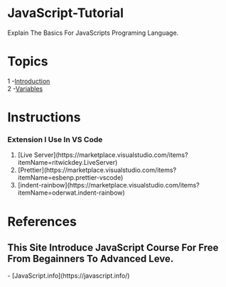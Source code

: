 # JavaScript-Tutorial
Explain The Basics For JavaScripts Programing Language.
# Topics
1 -[Introduction](https://github.com/Islam-Turky/JavaScript-Tutorial/tree/master/Intro)
<br>
2 -[Variables](https://github.com/Islam-Turky/JavaScript-Tutorial/tree/master/variables)

# Instructions
<h3>Extension I Use In VS Code</h3>
<ol>
    <li>
        [Live Server](https://marketplace.visualstudio.com/items?itemName=ritwickdey.LiveServer)
    </li>
    <li>
        [Prettier](https://marketplace.visualstudio.com/items?itemName=esbenp.prettier-vscode)
    </li>
    <li>
        [indent-rainbow](https://marketplace.visualstudio.com/items?itemName=oderwat.indent-rainbow)
    </li>
</ol>

# References
<h2>This Site Introduce JavaScript Course For Free From Begainners To Advanced Leve.</h2>
- [JavaScript.info](https://javascript.info/)
